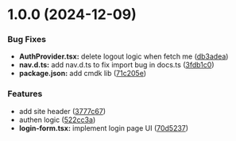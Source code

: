 # 1.0.0 (2024-12-09)


### Bug Fixes

* **AuthProvider.tsx:** delete logout logic when fetch me ([db3adea](https://github.com/daotanhao1406/ubtv-fe/commit/db3adea1241fb2ff6381c608f997999bf2f779a1))
* **nav.d.ts:** add nav.d.ts to fix import bug in docs.ts ([3fdb1c0](https://github.com/daotanhao1406/ubtv-fe/commit/3fdb1c0d251fb279183256b9c21d2bd852497630))
* **package.json:** add cmdk lib ([71c205e](https://github.com/daotanhao1406/ubtv-fe/commit/71c205e640c0a9b057db383168f2babc3fb13dad))


### Features

* add site header ([3777c67](https://github.com/daotanhao1406/ubtv-fe/commit/3777c670d79189033ad0dde1e91d87d4fa2ce819))
* authen logic ([522cc3a](https://github.com/daotanhao1406/ubtv-fe/commit/522cc3ae96cb7705cc11b9264f720fc5529b1521))
* **login-form.tsx:** implement login page UI ([70d5237](https://github.com/daotanhao1406/ubtv-fe/commit/70d5237f40554cd290022786e5653a39ce136ae6))
